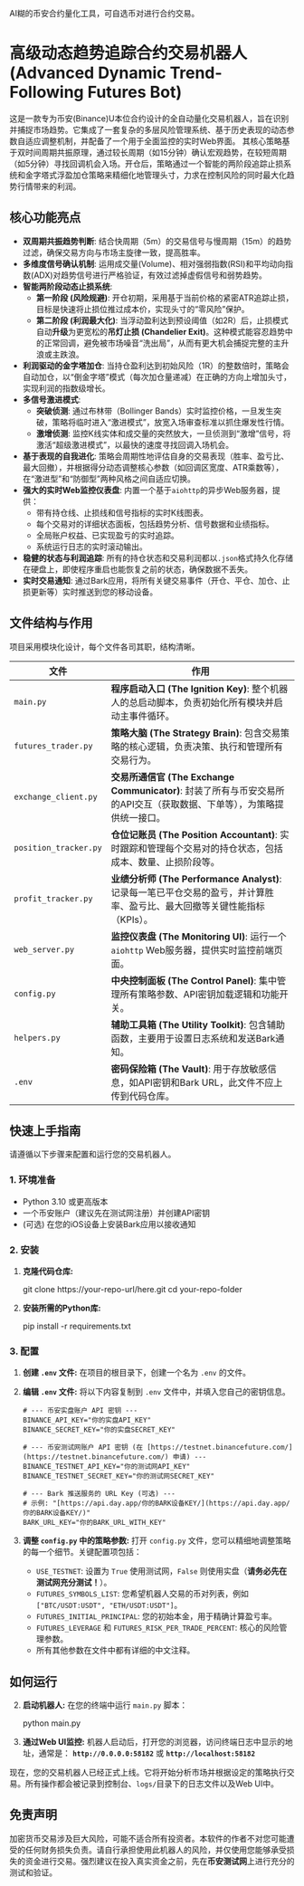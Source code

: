 AI糊的币安合约量化工具，可自选币对进行合约交易。
# 高级动态趋势追踪合约交易机器人 (Advanced Dynamic Trend-Following Futures Bot)

这是一款专为币安(Binance)U本位合约设计的全自动量化交易机器人，旨在识别并捕捉市场趋势。它集成了一套复杂的多层风险管理系统、基于历史表现的动态参数自适应调整机制，并配备了一个用于全面监控的实时Web界面。
其核心策略基于双时间周期共振原理，通过较长周期（如15分钟）确认宏观趋势，在较短周期（如5分钟）寻找回调机会入场。开仓后，策略通过一个智能的两阶段追踪止损系统和金字塔式浮盈加仓策略来精细化地管理头寸，力求在控制风险的同时最大化趋势行情带来的利润。

## 核心功能亮点

-   **双周期共振趋势判断**: 结合快周期（5m）的交易信号与慢周期（15m）的趋势过滤，确保交易方向与市场主旋律一致，提高胜率。
-   **多维度信号确认机制**: 运用成交量(Volume)、相对强弱指数(RSI)和平均动向指数(ADX)对趋势信号进行严格验证，有效过滤掉虚假信号和弱势趋势。
-   **智能两阶段动态止损系统**:
    * **第一阶段 (风险规避)**: 开仓初期，采用基于当前价格的紧密ATR追踪止损，目标是快速将止损位推过成本价，实现头寸的“零风险”保护。
    * **第二阶段 (利润最大化)**: 当浮动盈利达到预设阈值（如2R）后，止损模式自动**升级**为更宽松的**吊灯止损 (Chandelier Exit)**。这种模式能容忍趋势中的正常回调，避免被市场噪音“洗出局”，从而有更大机会捕捉完整的主升浪或主跌浪。
-   **利润驱动的金字塔加仓**: 当持仓盈利达到初始风险（1R）的整数倍时，策略会自动加仓，以“倒金字塔”模式（每次加仓量递减）在正确的方向上增加头寸，实现利润的指数级增长。
-   **多信号激进模式**:
    * **突破侦测**: 通过布林带（Bollinger Bands）实时监控价格，一旦发生突破，策略将临时进入“激进模式”，放宽入场审查标准以抓住爆发性行情。
    * **激增侦测**: 监控K线实体和成交量的突然放大，一旦侦测到“激增”信号，将激活“超级激进模式”，以最快的速度寻找回调入场机会。
-   **基于表现的自我进化**: 策略会周期性地评估自身的交易表现（胜率、盈亏比、最大回撤），并根据得分动态调整核心参数（如回调区宽度、ATR乘数等），在“激进型”和“防御型”两种风格之间自适应切换。
-   **强大的实时Web监控仪表盘**: 内置一个基于`aiohttp`的异步Web服务器，提供：
    * 带有持仓线、止损线和信号指标的实时K线图表。
    * 每个交易对的详细状态面板，包括趋势分析、信号数据和业绩指标。
    * 全局账户权益、已实现盈亏的实时追踪。
    * 系统运行日志的实时滚动输出。
-   **稳健的状态与利润追踪**: 所有的持仓状态和交易利润都以`.json`格式持久化存储在硬盘上，即使程序重启也能恢复之前的状态，确保数据不丢失。
-   **实时交易通知**: 通过Bark应用，将所有关键交易事件（开仓、平仓、加仓、止损更新等）实时推送到您的移动设备。

## 文件结构与作用

项目采用模块化设计，每个文件各司其职，结构清晰。

| 文件                  | 作用                                                                                                                        |
| --------------------- | --------------------------------------------------------------------------------------------------------------------------- |
| `main.py`             | **程序启动入口 (The Ignition Key)**: 整个机器人的总启动脚本，负责初始化所有模块并启动主事件循环。                                 |
| `futures_trader.py`   | **策略大脑 (The Strategy Brain)**: 包含交易策略的核心逻辑，负责决策、执行和管理所有交易行为。                                   |
| `exchange_client.py`  | **交易所通信官 (The Exchange Communicator)**: 封装了所有与币安交易所的API交互（获取数据、下单等），为策略提供统一接口。           |
| `position_tracker.py` | **仓位记账员 (The Position Accountant)**: 实时跟踪和管理每个交易对的持仓状态，包括成本、数量、止损阶段等。                      |
| `profit_tracker.py`   | **业绩分析师 (The Performance Analyst)**: 记录每一笔已平仓交易的盈亏，并计算胜率、盈亏比、最大回撤等关键性能指标（KPIs）。      |
| `web_server.py`       | **监控仪表盘 (The Monitoring UI)**: 运行一个`aiohttp` Web服务器，提供实时监控前端页面。                                         |
| `config.py`           | **中央控制面板 (The Control Panel)**: 集中管理所有策略参数、API密钥加载逻辑和功能开关。                                         |
| `helpers.py`          | **辅助工具箱 (The Utility Toolkit)**: 包含辅助函数，主要用于设置日志系统和发送Bark通知。                                        |
| `.env`                | **密码保险箱 (The Vault)**: 用于存放敏感信息，如API密钥和Bark URL，此文件不应上传到代码仓库。                                      |

## 快速上手指南

请遵循以下步骤来配置和运行您的交易机器人。

### 1. 环境准备

-   Python 3.10 或更高版本
-   一个币安账户（建议先在测试网注册）并创建API密钥
-   (可选) 在您的iOS设备上安装Bark应用以接收通知

### 2. 安装

1.  **克隆代码仓库:**

    git clone https://your-repo-url/here.git
    cd your-repo-folder

2.  **安装所需的Python库:**

    pip install -r requirements.txt

### 3. 配置

1.  **创建 `.env` 文件:**
    在项目的根目录下，创建一个名为 `.env` 的文件。

2.  **编辑 `.env` 文件:**
    将以下内容复制到 `.env` 文件中，并填入您自己的密钥信息。

    ```env
    # --- 币安实盘账户 API 密钥 ---
    BINANCE_API_KEY="你的实盘API_KEY"
    BINANCE_SECRET_KEY="你的实盘SECRET_KEY"

    # --- 币安测试网账户 API 密钥 (在 [https://testnet.binancefuture.com/](https://testnet.binancefuture.com/) 申请) ---
    BINANCE_TESTNET_API_KEY="你的测试网API_KEY"
    BINANCE_TESTNET_SECRET_KEY="你的测试网SECRET_KEY"

    # --- Bark 推送服务的 URL Key (可选) ---
    # 示例: "[https://api.day.app/你的BARK设备KEY/](https://api.day.app/你的BARK设备KEY/)"
    BARK_URL_KEY="你的BARK_URL_WITH_KEY"
    ```

3.  **调整 `config.py` 中的策略参数:**
    打开 `config.py` 文件，您可以精细地调整策略的每一个细节。关键配置项包括：
    -   `USE_TESTNET`: 设置为 `True` 使用测试网，`False` 则使用实盘（**请务必先在测试网充分测试！**）。
    -   `FUTURES_SYMBOLS_LIST`: 您希望机器人交易的币对列表，例如 `["BTC/USDT:USDT", "ETH/USDT:USDT"]`。
    -   `FUTURES_INITIAL_PRINCIPAL`: 您的初始本金，用于精确计算盈亏率。
    -   `FUTURES_LEVERAGE` 和 `FUTURES_RISK_PER_TRADE_PERCENT`: 核心的风险管理参数。
    -   所有其他参数在文件中都有详细的中文注释。

## 如何运行


2.  **启动机器人:**
    在您的终端中运行 `main.py` 脚本：
    
    python main.py

4.  **通过Web UI监控:**
    机器人启动后，打开您的浏览器，访问终端日志中显示的地址，通常是：
    **`http://0.0.0.0:58182`** 或 **`http://localhost:58182`**

现在，您的交易机器人已经正式上线。它将开始分析市场并根据设定的策略执行交易。所有操作都会被记录到控制台、`logs/`目录下的日志文件以及Web UI中。

## 免责声明

加密货币交易涉及巨大风险，可能不适合所有投资者。本软件的作者不对您可能遭受的任何财务损失负责。请自行承担使用此机器人的风险，并仅使用您能够承受损失的资金进行交易。强烈建议在投入真实资金之前，先在**币安测试网**上进行充分的测试和验证。

